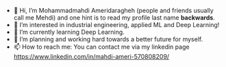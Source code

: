 - 👋 Hi, I’m Mohammadmahdi Ameridaragheh (people and friends usually call me Mehdi) and one hint is to read my profile last name **backwards**.
- 👀 I’m interested in industrial engineering, applied ML and Deep Learning!
- 🌱 I’m currently learning Deep Learning.
- 💞️ I’m planning and working hard towards a better future for myself.
- 📫 How to reach me: You can contact me via my linkedin page https://www.linkedin.com/in/mahdi-ameri-570808209/ 

<!---
mehdi-irema/mehdi-irema is a ✨ special ✨ repository because its `README.md` (this file) appears on your GitHub profile.
You can click the Preview link to take a look at your changes.
--->
